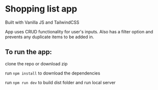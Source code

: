# Shopping list app

Built with Vanilla JS and TailwindCSS

App uses CRUD functionality for user's inputs. Also has a filter option and prevents any duplicate items to be added in.

## To run the app:

clone the repo or download zip

run `npm install` to download the dependencies

run `npm run dev` to build dist folder and run local server

